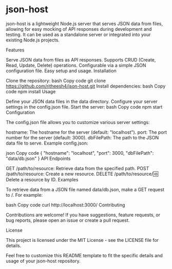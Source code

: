 
# json-host

json-host is a lightweight Node.js server that serves JSON data from files, allowing for easy mocking of API responses during development and testing. It can be used as a standalone server or integrated into your existing Node.js projects.

Features

Serve JSON data from files as API responses.
Supports CRUD (Create, Read, Update, Delete) operations.
Configurable via a simple JSON configuration file.
Easy setup and usage.
Installation

Clone the repository:
bash
Copy code
git clone https://github.com/ritheesh4/json-host.git
Install dependencies:
bash
Copy code
npm install
Usage

Define your JSON data files in the data directory.
Configure your server settings in the config.json file.
Start the server:
bash
Copy code
npm start
Configuration

The config.json file allows you to customize various server settings:

hostname: The hostname for the server (default: "localhost").
port: The port number for the server (default: 3000).
dbFilePath: The path to the JSON data file to serve.
Example config.json:

json
Copy code
{
  "hostname": "localhost",
  "port": 3000,
  "dbFilePath": "data/db.json"
}
API Endpoints

GET /path/to/resource: Retrieve data from the specified path.
POST /path/to/resource: Create a new resource.
DELETE /path/to/resource/:id: Delete a resource by ID.
Examples

To retrieve data from a JSON file named data/db.json, make a GET request to /. For example:

bash
Copy code
curl http://localhost:3000/
Contributing

Contributions are welcome! If you have suggestions, feature requests, or bug reports, please open an issue or create a pull request.

License

This project is licensed under the MIT License - see the LICENSE file for details.

Feel free to customize this README template to fit the specific details and usage of your json-host repository.
